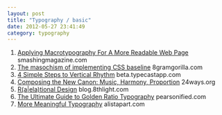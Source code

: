```yaml
---
layout: post
title: "Typography / basic"
date: 2012-05-27 23:41:49
category: typography
---
```


1. [Applying Macrotypography For A More Readable Web Page](http://www.smashingmagazine.com/2012/05/02/applying-macrotypography-for-readable-web-page/)
<span>smashingmagazine.com</span>
2. [The masochism of implementing CSS baseline](http://8gramgorilla.com/the-masochism-of-implementing-css-baseline/)
<span>8gramgorilla.com</span>
3. [4 Simple Steps to Vertical Rhythm](http://beta.typecastapp.com/blog/4-simple-steps-to-vertical-rhythm/?utm_medium=rss#When:10:07Z)
<span>beta.typecastapp.com</span>
4. [Composing the New Canon: Music, Harmony, Proportion](http://24ways.org/2011/composing-the-new-canon)
<span>24ways.org</span>
5. [R(a|ela)tional Design](http://blog.8thlight.com/billy-whited/2011/10/28/r-a-ela-tional-design.html)
<span>blog.8thlight.com</span>
6. [The Ultimate Guide to Golden Ratio Typography](http://www.pearsonified.com/2011/12/golden-ratio-typography.php)
<span>pearsonified.com</span>
7. [More Meaningful Typography](http://www.alistapart.com/articles/more-meaningful-typography/)
<span>alistapart.com</span>
